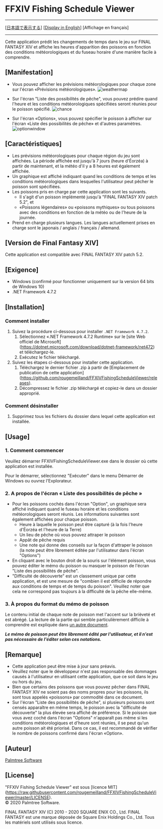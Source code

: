 ﻿# FFXIV Fishing Schedule Viewer

---

[[日本語で表示する](README.md)] [[Display in English](README_en.md)] [Affichage en français]

---

Cette application prédit les changements de temps dans le jeu sur FINAL FANTASY XIV et affiche les heures d'apparition des poissons en fonction des conditions météorologiques et du fuseau horaire d'une manière facile à comprendre.

## [Manifestation]

- Vous pouvez afficher les prévisions météorologiques pour chaque zone sur l'écran «Prévisions météorologiques».
![weathermap](https://user-images.githubusercontent.com/28302784/88042870-98a20580-cb87-11ea-8924-fb918e9f0e82.png)

- Sur l'écran "Liste des possibilités de pêche", vous pouvez prédire quand l'heure et les conditions météorologiques spécifiées seront réunies pour le poisson spécifié.
![chance](https://user-images.githubusercontent.com/28302784/88042871-993a9c00-cb87-11ea-9d43-4a05ee2db797.png)

- Sur l'écran «Options», vous pouvez spécifier le poisson à afficher sur l'écran «Liste des possibilités de pêche» et d'autres paramètres.
![optionwindow](https://user-images.githubusercontent.com/28302784/88042868-9770d880-cb87-11ea-9e97-312750a1a8ec.png)

## [Caractéristiques]

- Les prévisions météorologiques pour chaque région du jeu sont affichées. La période affichée est jusqu'à 7 jours (heure d'Éorzéa) à partir de maintenant, et la météo d'il y a 8 heures est également affichée.
- Un graphique est affiché indiquant quand les conditions de temps et les conditions météorologiques dans lesquelles l'utilisateur peut pêcher le poisson sont spécifiées.
- Les poissons pris en charge par cette application sont les suivants.
  - Il s'agit d'un poisson implémenté jusqu'à "FINAL FANTASY XIV patch 5.2", et
  - «Poissons légendaires» ou «poissons mythiques» ou tous poissons avec des conditions en fonction de la météo ou de l'heure de la journée.
- Prend en charge plusieurs langues. Les langues actuellement prises en charge sont le japonais / anglais / français / allemand.


## [Version de Final Fantasy XIV]
Cette application est compatible avec FINAL FANTASY XIV patch 5.2.

## [Exigence]

* Windows (confirmé pour fonctionner uniquement sur la version 64 bits de Windows 10)
* .NET Framework 4.7.2


## [Installation]

### Comment installer

1. Suivez la procédure ci-dessous pour installer `.NET Framework 4.7.2`.
    1. Sélectionnez «.NET Framework 4.7.2 Runtime» sur le [site Web officiel de Microsoft] (https://dotnet.microsoft.com/download/dotnet-framework/net472) et téléchargez-le.
    2. Exécutez le fichier téléchargé.
2. Suivez les étapes ci-dessous pour installer cette application.
    1. Téléchargez le dernier fichier .zip à partir de [Emplacement de publication de cette application] (https://github.com/rougemeilland/FFXIVFishingScheduleViewer/releases).
    2. Décompressez le fichier .zip téléchargé et copiez-le dans un dossier approprié.

### Comment désinstaller

1. Supprimez tous les fichiers du dossier dans lequel cette application est installée.

## [Usage]

### 1. Comment commencer

Veuillez démarrer FFXIVFishingScheduleViewer.exe dans le dossier où cette application est installée.

Pour le démarrer, sélectionnez "Exécuter" dans le menu Démarrer de Windows ou ouvrez l'Explorateur.

### 2. A propos de l'écran « Liste des possibilités de pêche »

- Pour les poissons cochés dans l'écran "Option", un graphique sera affiché indiquant quand le fuseau horaire et les conditions météorologiques seront réunis.
Les informations suivantes sont également affichées pour chaque poisson.
  - Heure à laquelle le poisson peut être capturé (à la fois l'heure d'Éorzéa et l'heure de la Terre)
  - Un lieu de pêche où vous pouvez attraper le poisson
  - Appât de pêche requis
  - Une note qui donne des conseils sur la façon d'attraper le poisson (la note peut être librement éditée par l'utilisateur dans l'écran "Options")
- En cliquant avec le bouton droit de la souris sur l'élément poisson, vous pouvez éditer le mémo du poisson ou masquer le poisson de l'écran "Liste des possibilités de pêche".
- "Difficulté de découverte" est un classement unique par cette application, et est une mesure de "combien il est difficile de répondre aux conditions de temps et de temps du poisson". Veuillez noter que cela ne correspond pas toujours à la difficulté de la pêche elle-même.

### 3. À propos du format du mémo de poisson
Le contenu initial de chaque note de poisson met l'accent sur la brièveté et est abrégé.
La lecture de la partie qui semble particulièrement difficile à comprendre est expliquée dans [un autre document](AboutFishMemo_fr.md).

***Le mémo de poisson peut être librement édité par l'utilisateur, et il n'est pas nécessaire de l'éditer selon ces notations.***

## [Remarque]

- Cette application peut être mise à jour sans préavis.
- Veuillez noter que le développeur n'est pas responsable des dommages causés à l'utilisateur en utilisant cette application, que ce soit dans le jeu ou hors du jeu.
- Bien que certains des poissons que vous pouvez pêcher dans FINAL FANTASY XIV ne soient pas des noms propres pour les poissons, ils sont tous appelés «poissons» par commodité dans ce document.
- Sur l'écran "Liste des possibilités de pêche", si plusieurs poissons sont censés apparaître en même temps, le poisson avec la "difficulté de découverte" la plus élevée sera affiché de préférence. Si le poisson que vous avez coché dans l'écran "Options" n'apparaît pas même si les conditions météorologiques et d'heure sont réunies, il se peut qu'un autre poisson ait été priorisé. Dans ce cas, il est recommandé de vérifier le nombre de poissons confirmé dans l'écran «Option».

## [Auteur]

[Palmtree Software](https://github.com/rougemeilland)

## [License]

"FFXIV Fishing Schedule Viewer" est sous [licence MIT] (https://raw.githubusercontent.com/rougemeilland/FFXIVFishingScheduleViewer/master/LICENSE).  
© 2020 Palmtree Software.  

FINAL FANTASY XIV (C) 2010 - 2020 SQUARE ENIX CO., Ltd. FINAL FANTASY est une marque déposée de Square Enix Holdings Co., Ltd. Tous les matériels sont utilisés sous licence.